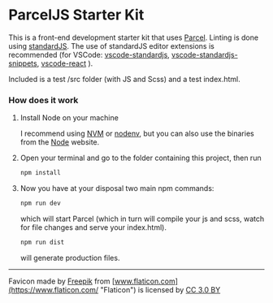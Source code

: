 # ParcelJS Starter Kit

This is a front-end development starter kit that uses [Parcel](https://en.parceljs.org/).
Linting is done using [standardJS](https://standardjs.com/). 
The use of standardJS editor extensions is recommended (for VSCode: [vscode-standardjs](https://marketplace.visualstudio.com/items/chenxsan.vscode-standardjs), [vscode-standardjs-snippets](https://marketplace.visualstudio.com/items?itemName=capaj.vscode-standardjs-snippets), [vscode-react](https://marketplace.visualstudio.com/items/TimonVS.ReactSnippetsStandard) ).

Included is a test /src folder (with JS and Scss) and a test index.html.

### How does it work

1. Install Node on your machine

    I recommend using [NVM](https://github.com/creationix/nvm) or [nodenv](https://github.com/nodenv/nodenv), but you can also use the binaries from the [Node](https://nodejs.org/en/) website.

2. Open your terminal and go to the folder containing this project, then run

    ```bash
    npm install
    ```

3. Now you have at your disposal two main npm commands:

    ```bash
    npm run dev
    ```

    which will start Parcel (which in turn will compile your js and scss, watch for file changes and serve your index.html).

    ```bash
    npm run dist
    ```

    will generate production files.

___

Favicon made by [Freepik](http://www.freepik.com "Freepik") from [www.flaticon.com](https://www.flaticon.com/ "Flaticon") is licensed by [CC 3.0 BY](http://creativecommons.org/licenses/by/3.0/ "Creative Commons BY 3.0")
